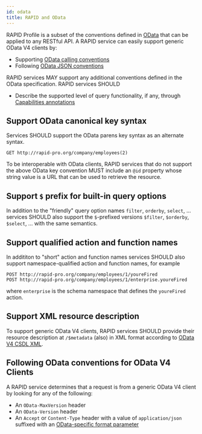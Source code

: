 ```yaml
---
id: odata
title: RAPID and OData
---
```


RAPID Profile is a subset of the conventions defined in [OData](https://docs.oasis-open.org/odata/odata/v4.01/odata-v4.01-part1-protocol.html) that can be applied to any RESTful API.
A RAPID service can easily support generic OData V4 clients by:

- Supporting [OData calling conventions](https://docs.oasis-open.org/odata/odata/v4.01/os/part2-url-conventions/odata-v4.01-os-part2-url-conventions.html)
- Following [OData JSON conventions](https://docs.oasis-open.org/odata/odata-json-format/v4.01/odata-json-format-v4.01.html)

RAPID services MAY support any additional conventions defined in the OData specification.
RAPID services SHOULD

- Describe the supported level of query functionality, if any, through [Capabilities annotations](https://github.com/oasis-tcs/odata-vocabularies/blob/main/vocabularies/Org.OData.Capabilities.V1.md)

## Support OData canonical key syntax

Services SHOULD support the OData parens key syntax as an alternate syntax.

```
GET http://rapid-pro.org/company/employees(2)
```

To be interoperable with OData clients,
RAPID services that do not support the above OData key convention MUST include an `@id` property whose string value is a URL that can be used to retrieve the resource.

## Support `$` prefix for built-in query options

In addition to the "friendly" query option names `filter`, `orderby`, `select`, ... services SHOULD also support the `$`-prefixed versions `$filter`, `$orderby`, `$select`, ... with the same semantics.

## Support qualified action and function names

In addititon to "short" action and function names services SHOULD also support namespace-qualified action and function names, for example

```
POST http://rapid-pro.org/company/employees/1/youreFired
POST http://rapid-pro.org/company/employees/1/enterprise.youreFired
```

where `enterprise` is the schema namespace that defines the `youreFired` action.

## Support XML resource description

To support generic OData V4 clients, RAPID services SHOULD provide their resource description at `/$metadata` (also) in XML format according to [OData V4 CSDL XML](https://docs.oasis-open.org/odata/odata-csdl-xml/v4.01/odata-csdl-xml-v4.01.html).

## Following OData conventions for OData V4 Clients

A RAPID service determines that a request is from a generic OData V4 client by looking for any of the following:

- An `OData-MaxVersion` header
- An `OData-Version` header
- An `Accept` or `Content-Type` header with a value of `application/json` suffixed with an [OData-specific format parameter](https://docs.oasis-open.org/odata/odata-json-format/v4.01/odata-json-format-v4.01.html#sec_RequestingtheJSONFormat)
